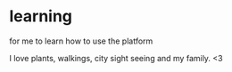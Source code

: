 # learning
for me to learn how to use the platform

I love plants, walkings, city sight seeing and my family. <3
